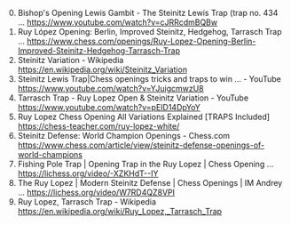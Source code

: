 0. Bishop's Opening Lewis Gambit - The Steinitz Lewis Trap (trap no. 434 ...
https://www.youtube.com/watch?v=cJRRcdmBQBw
1. Ruy López Opening: Berlin, Improved Steinitz, Hedgehog, Tarrasch Trap ...
https://www.chess.com/openings/Ruy-Lopez-Opening-Berlin-Improved-Steinitz-Hedgehog-Tarrasch-Trap
2. Steinitz Variation - Wikipedia
https://en.wikipedia.org/wiki/Steinitz_Variation
3. Steinitz Lewis Trap|Chess openings tricks and traps to win ... - YouTube
https://www.youtube.com/watch?v=YJuigcmwzU8
4. Tarrasch Trap - Ruy Lopez Open & Steinitz Variation - YouTube
https://www.youtube.com/watch?v=pEID14DpYoY
5. Ruy Lopez Chess Opening All Variations Explained [TRAPS Included]
https://chess-teacher.com/ruy-lopez-white/
6. Steinitz Defense: World Champion Openings - Chess.com
https://www.chess.com/article/view/steinitz-defense-openings-of-world-champions
7. Fishing Pole Trap | Opening Trap in the Ruy Lopez | Chess Opening ...
https://lichess.org/video/-XZKHdT--IY
8. The Ruy Lopez | Modern Steinitz Defense | Chess Openings | IM Andrey ...
https://lichess.org/video/W7RD4QZ8VPI
9. Ruy Lopez, Tarrasch Trap - Wikipedia
https://en.wikipedia.org/wiki/Ruy_Lopez,_Tarrasch_Trap
